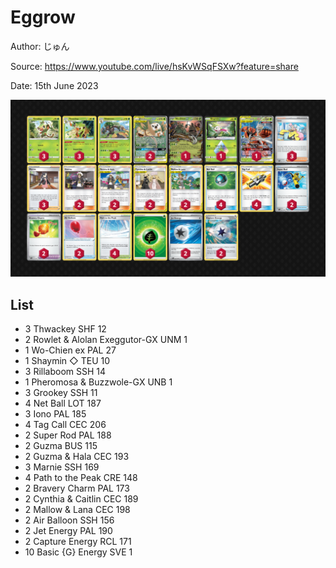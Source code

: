 # Eggrow

Author: じゅん

Source: <https://www.youtube.com/live/hsKvWSqFSXw?feature=share>

Date: 15th June 2023

![decklist](../../images/PAL/Eggrow/1-%20Eggrow.png)

## List

* 3 Thwackey SHF 12
* 2 Rowlet & Alolan Exeggutor-GX UNM 1
* 1 Wo-Chien ex PAL 27
* 1 Shaymin ◇ TEU 10
* 3 Rillaboom SSH 14
* 1 Pheromosa & Buzzwole-GX UNB 1
* 3 Grookey SSH 11
* 4 Net Ball LOT 187
* 3 Iono PAL 185
* 4 Tag Call CEC 206
* 2 Super Rod PAL 188
* 2 Guzma BUS 115
* 2 Guzma & Hala CEC 193
* 3 Marnie SSH 169
* 4 Path to the Peak CRE 148
* 2 Bravery Charm PAL 173
* 2 Cynthia & Caitlin CEC 189
* 2 Mallow & Lana CEC 198
* 2 Air Balloon SSH 156
* 2 Jet Energy PAL 190
* 2 Capture Energy RCL 171
* 10 Basic {G} Energy SVE 1
